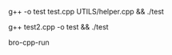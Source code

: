 g++ -o test test.cpp UTILS/helper.cpp && ./test

g++ test2.cpp -o test && ./test


<!-- alias in linux -->

bro-cpp-run